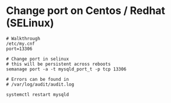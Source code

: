 # Change port on Centos / Redhat (SELinux) 

```
# Walkthrough 
/etc/my.cnf 
port=13306 

# Change port in selinux
# this will be persistent across reboots
semanage port -a -t mysqld_port_t -p tcp 13306

# Errors can be found in 
# /var/log/audit/audit.log

systemctl restart mysqld 
```
